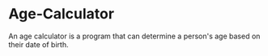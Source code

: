 # Age-Calculator
An age calculator is a program that can determine a person's age based on their date of birth.
